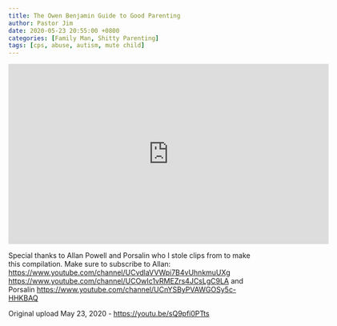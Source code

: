 ```yaml
---
title: The Owen Benjamin Guide to Good Parenting
author: Pastor Jim
date: 2020-05-23 20:55:00 +0800
categories: [Family Man, Shitty Parenting]
tags: [cps, abuse, autism, mute child]
---
```


<iframe width="640" height="360" scrolling="no" frameborder="0" style="border: none;" src="https://www.bitchute.com/embed/MEXaebUDZcla/"></iframe>

Special thanks to Allan Powell and Porsalin who I stole clips from to make this compilation. Make sure to subscribe to Allan: https://www.youtube.com/channel/UCvdlaVVWpi7B4vUhnkmuUXg
https://www.youtube.com/channel/UCOwIc1vRMEZrs4JCsLgC9LA
and Porsalin https://www.youtube.com/channel/UCnYSByPVAWGOSy5c-HHKBAQ

Original upload May 23, 2020 - https://youtu.be/sQ9pfi0PTts

